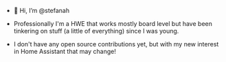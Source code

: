 - 👋 Hi, I’m @stefanah
- Professionally I'm a HWE that works mostly board level but have been tinkering on stuff (a little of everything) since I was young.

- I don't have any open source contributions yet, but with my new interest in Home Assistant that may change!
